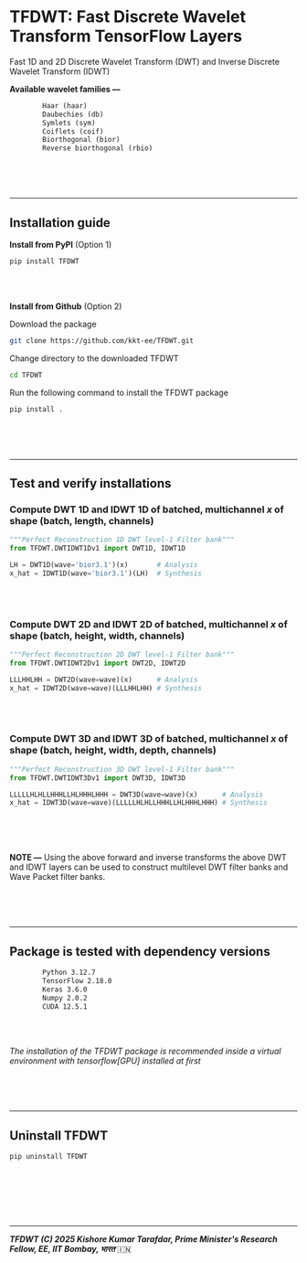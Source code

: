 # TFDWT: Fast Discrete Wavelet Transform TensorFlow Layers

Fast $1\text{D}$ and $2\text{D}$ Discrete Wavelet Transform ($\text{DWT}$) and Inverse Discrete Wavelet Transform ($\text{IDWT}$)

**Available wavelet families ―**

```txt
        Haar (haar)
        Daubechies (db)
        Symlets (sym)
        Coiflets (coif)
        Biorthogonal (bior)
        Reverse biorthogonal (rbio)
```


  
<br/><br/><br/>

* * *

## Installation guide

**Install from PyPI** (Option $1$)

```bash
pip install TFDWT
```

  
<br/><br/>

**Install from Github** (Option $2$)

Download the package

```bash
git clone https://github.com/kkt-ee/TFDWT.git
```

Change directory to the downloaded TFDWT 

```bash
cd TFDWT
```

Run the following command to install the TFDWT package

```bash
pip install .
```



  
<br/><br/><br/>

* * *

## Test and verify installations

### Compute $\text{DWT}$ $1\text{D}$ and $\text{IDWT}$ $1\text{D}$ of batched, multichannel $x$ of shape $(\text{batch, length, channels})$

```python
"""Perfect Reconstruction 1D DWT level-1 Filter bank"""
from TFDWT.DWTIDWT1Dv1 import DWT1D, IDWT1D

LH = DWT1D(wave='bior3.1')(x)       # Analysis
x_hat = IDWT1D(wave='bior3.1')(LH)  # Synthesis

```

  <br/><br/>

### Compute $\text{DWT}$ $2\text{D}$ and $\text{IDWT}$ $2\text{D}$ of batched, multichannel $x$ of shape $(\text{batch, height, width, channels})$

```python
"""Perfect Reconstruction 2D DWT level-1 Filter bank"""
from TFDWT.DWTIDWT2Dv1 import DWT2D, IDWT2D

LLLHHLHH = DWT2D(wave=wave)(x)      # Analysis
x_hat = IDWT2D(wave=wave)(LLLHHLHH) # Synthesis

```

 <br/><br/>

 ### Compute $\text{DWT}$ $3\text{D}$ and $\text{IDWT}$ $3\text{D}$ of batched, multichannel $x$ of shape $(\text{batch, height, width, depth, channels})$

```python
"""Perfect Reconstruction 3D DWT level-1 Filter bank"""
from TFDWT.DWTIDWT3Dv1 import DWT3D, IDWT3D

LLLLLHLHLLHHHLLHLHHHLHHH = DWT3D(wave=wave)(x)      # Analysis
x_hat = IDWT3D(wave=wave)(LLLLLHLHLLHHHLLHLHHHLHHH) # Synthesis

```

 <br/><br/><br/>

**NOTE ―** Using the above forward and inverse transforms the above $\text{DWT}$ and $\text{IDWT}$ layers can be used to construct multilevel $\text{DWT}$ filter banks and $\text{Wave Packet}$ filter banks.



  
<br/><br/><br/>



* * *

## Package is tested with dependency versions

```txt
        Python 3.12.7
        TensorFlow 2.18.0
        Keras 3.6.0
        Numpy 2.0.2
        CUDA 12.5.1
```

<br/><br/>

*The installation of the TFDWT package is recommended inside a virtual environment with tensorflow[GPU] installed at first*

<br/><br/><br/>

* * *

## Uninstall TFDWT

```bash
pip uninstall TFDWT
```

  
<br/><br/><br/><br/><br/>

* * *

***TFDWT (C) 2025 Kishore Kumar Tarafdar, Prime Minister's Research Fellow, EE, IIT Bombay, भारत*** 🇮🇳